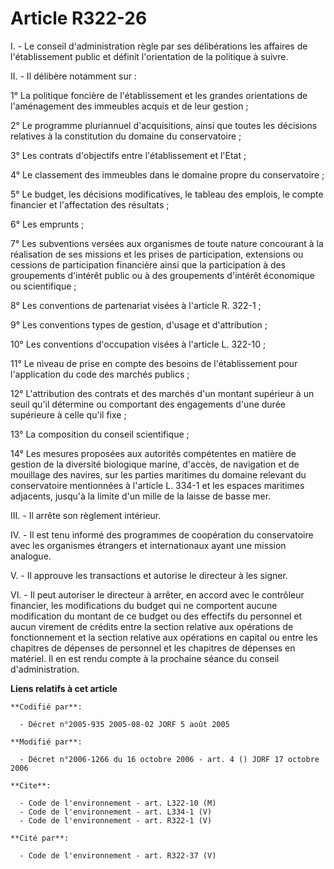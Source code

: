 # Article R322-26

I. - Le conseil d'administration règle par ses délibérations les affaires de l'établissement public et définit l'orientation
de la politique à suivre.

II. - Il délibère notamment sur :

1° La politique foncière de l'établissement et les grandes orientations de l'aménagement des immeubles acquis et de leur
gestion ;

2° Le programme pluriannuel d'acquisitions, ainsi que toutes les décisions relatives à la constitution du domaine du
conservatoire ;

3° Les contrats d'objectifs entre l'établissement et l'Etat ;

4° Le classement des immeubles dans le domaine propre du conservatoire ;

5° Le budget, les décisions modificatives, le tableau des emplois, le compte financier et l'affectation des résultats ;

6° Les emprunts ;

7° Les subventions versées aux organismes de toute nature concourant à la réalisation de ses missions et les prises de
participation, extensions ou cessions de participation financière ainsi que la participation à des groupements d'intérêt
public ou à des groupements d'intérêt économique ou scientifique ;

8° Les conventions de partenariat visées à l'article R. 322-1 ;

9° Les conventions types de gestion, d'usage et d'attribution ;

10° Les conventions d'occupation visées à l'article L. 322-10 ;

11° Le niveau de prise en compte des besoins de l'établissement pour l'application du code des marchés publics ;

12° L'attribution des contrats et des marchés d'un montant supérieur à un seuil qu'il détermine ou comportant des engagements
d'une durée supérieure à celle qu'il fixe ;

13° La composition du conseil scientifique ;

14° Les mesures proposées aux autorités compétentes en matière de gestion de la diversité biologique marine, d'accès, de
navigation et de mouillage des navires, sur les parties maritimes du domaine relevant du conservatoire mentionnées à
l'article L. 334-1 et les espaces maritimes adjacents, jusqu'à la limite d'un mille de la laisse de basse mer.

III. - Il arrête son règlement intérieur.

IV. - Il est tenu informé des programmes de coopération du conservatoire avec les organismes étrangers et internationaux
ayant une mission analogue.

V. - Il approuve les transactions et autorise le directeur à les signer.

VI. - Il peut autoriser le directeur à arrêter, en accord avec le contrôleur financier, les modifications du budget qui ne
comportent aucune modification du montant de ce budget ou des effectifs du personnel et aucun virement de crédits entre la
section relative aux opérations de fonctionnement et la section relative aux opérations en capital ou entre les chapitres de
dépenses de personnel et les chapitres de dépenses en matériel. Il en est rendu compte à la prochaine séance du conseil
d'administration.

**Liens relatifs à cet article**

	**Codifié par**:

	  - Décret n°2005-935 2005-08-02 JORF 5 août 2005

	**Modifié par**:

	  - Décret n°2006-1266 du 16 octobre 2006 - art. 4 () JORF 17 octobre 2006

	**Cite**:

	  - Code de l'environnement - art. L322-10 (M)
	  - Code de l'environnement - art. L334-1 (V)
	  - Code de l'environnement - art. R322-1 (V)

	**Cité par**:

	  - Code de l'environnement - art. R322-37 (V)
